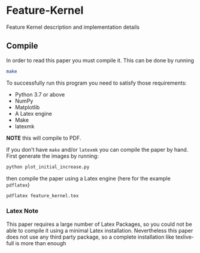 # Feature-Kernel
Feature Kernel description and implementation details

## Compile
In order to read this paper you must compile it. This can be done by running  
```bash
make
```
To successfully run this program you need to satisfy those requirements:
 - Python 3.7 or above
 - NumPy
 - Matplotlib
 - A Latex engine
 - Make
 - latexmk

 **NOTE** this will compile to PDF.

If you don't have ```make``` and/or ```latexmk``` you can compile the paper by hand. 
First generate the images by running:
 ```bash
 python plot_initial_increase.py
 ```
 
 then compile the paper using a Latex engine (here 
 for the example ```pdflatex```)
 
```bash
pdflatex feature_kernel.tex
```
### Latex Note
This paper requires a large number of Latex Packages, so you could not be able to 
compile it using a minimal Latex installation. Nevertheless this paper does not use any
third party package, so a complete installation like texlive-full is more than enough



